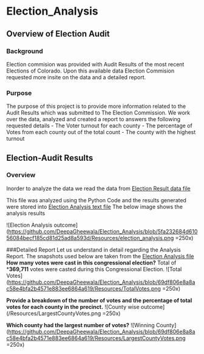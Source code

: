 # Election_Analysis
## Overview of Election Audit
### Background
Election commision was provided with Audit Results of the most recent Elections of Colorado. Upon this available data Election Commision requested more insite on the data and a detailed report.
	
### Purpose
The purpose of this project is to provide more information related to the Audit Results which was submitted to The Election Commission. We work over the data, analyzed and created a report to answers the following requested details
	- The Voter turnout for each county
	- The percentage of Votes from each county out of the total count
	- The county with the highest turnout

## Election-Audit Results
### Overview
Inorder to analyze the data we read the data from [Election Result data file](https://github.com/DeepaGheewala/Election_Analysis/blob/694fc9f2d651ffb8712654427bf5171775bf11bf/Resources/election_results.csv)

This file was analyzed using the Python Code and the results generated were stored into [Election Analysis text file](https://github.com/DeepaGheewala/Election_Analysis/blob/694fc9f2d651ffb8712654427bf5171775bf11bf/analysis/election_analysis.txt)
The below image shows the analysis results 

![Election Analysis outcome](https://github.com/DeepaGheewala/Election_Analysis/blob/5fa232684d61056084becf185cd81d25ad8a593d/Resources/election_analysis.png =250x)


###Detailed Report
Let us understand in detail regarding the Analysis Report. The snapshots used below are taken from the [Election Analysis file](https://github.com/DeepaGheewala/Election_Analysis/blob/694fc9f2d651ffb8712654427bf5171775bf11bf/analysis/election_analysis.txt)
**How many votes were cast in this congressional election?**
 Total of ***369,711** votes were casted during this Congressional Election.
 ![Total Votes](https://github.com/DeepaGheewala/Election_Analysis/blob/69df806e8a8ac58e4bfa2b4571e883ee6864a619/Resources/TotalVotes.png =250x)
 
**Provide a breakdown of the number of votes and the percentage of total votes for each county in the precinct.**
![County wise outcome](/Resources/LargestCountyVotes.png =250x)

**Which county had the largest number of votes?**
![Winning County](https://github.com/DeepaGheewala/Election_Analysis/blob/69df806e8a8ac58e4bfa2b4571e883ee6864a619/Resources/LargestCountyVotes.png =250x)
